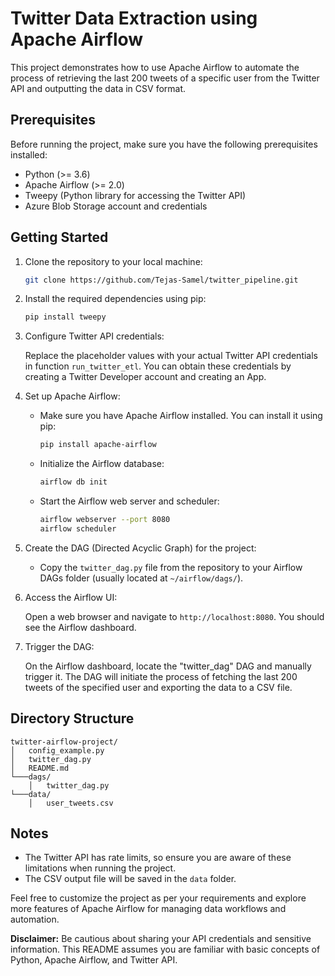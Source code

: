 # Twitter Data Extraction using Apache Airflow

This project demonstrates how to use Apache Airflow to automate the process of retrieving the last 200 tweets of a specific user from the Twitter API and outputting the data in CSV format.

## Prerequisites

Before running the project, make sure you have the following prerequisites installed:

- Python (>= 3.6)
- Apache Airflow (>= 2.0)
- Tweepy (Python library for accessing the Twitter API)
- Azure Blob Storage account and credentials

## Getting Started

1. Clone the repository to your local machine:

   ```bash
   git clone https://github.com/Tejas-Samel/twitter_pipeline.git
   ```

2. Install the required dependencies using pip:

   ```bash
   pip install tweepy
   ```

3. Configure Twitter API credentials:

   Replace the placeholder values with your actual Twitter API credentials in function ```run_twitter_etl```. You can obtain these credentials by creating a Twitter Developer account and creating an App.

4. Set up Apache Airflow:

   - Make sure you have Apache Airflow installed. You can install it using pip:

     ```bash
     pip install apache-airflow
     ```

   - Initialize the Airflow database:

     ```bash
     airflow db init
     ```

   - Start the Airflow web server and scheduler:

     ```bash
     airflow webserver --port 8080
     airflow scheduler
     ```

5. Create the DAG (Directed Acyclic Graph) for the project:

   - Copy the `twitter_dag.py` file from the repository to your Airflow DAGs folder (usually located at `~/airflow/dags/`).

6. Access the Airflow UI:

   Open a web browser and navigate to `http://localhost:8080`. You should see the Airflow dashboard.

7. Trigger the DAG:

   On the Airflow dashboard, locate the "twitter_dag" DAG and manually trigger it. The DAG will initiate the process of fetching the last 200 tweets of the specified user and exporting the data to a CSV file.

## Directory Structure

```
twitter-airflow-project/
│   config_example.py
│   twitter_dag.py
│   README.md
└───dags/
    │   twitter_dag.py
└───data/
    │   user_tweets.csv
```

## Notes

- The Twitter API has rate limits, so ensure you are aware of these limitations when running the project.
- The CSV output file will be saved in the `data` folder.

Feel free to customize the project as per your requirements and explore more features of Apache Airflow for managing data workflows and automation.

**Disclaimer:** Be cautious about sharing your API credentials and sensitive information. This README assumes you are familiar with basic concepts of Python, Apache Airflow, and Twitter API.
